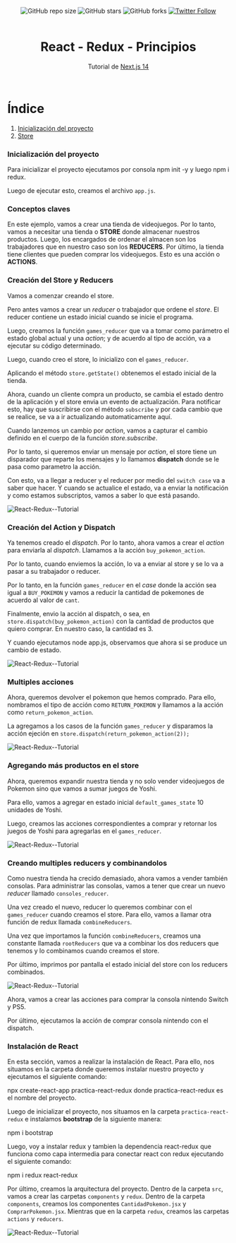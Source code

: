 <div align="center">
  
  ![GitHub repo size](https://img.shields.io/github/repo-size/eruedasanchez/NJS-14)
  ![GitHub stars](https://img.shields.io/github/stars/eruedasanchez/nextJS-14?style=social)
  ![GitHub forks](https://img.shields.io/github/forks/eruedasanchez/nextJS-14?style=social)
  [![Twitter Follow](https://img.shields.io/twitter/follow/RSanchez_Eze?style=social)](https://twitter.com/intent/follow?screen_name=RSanchez_Eze)
  <br/>
  <br/>

  <h1 align="center">React - Redux - Principios</h1>

  Tutorial de [Next.js 14](https://github.com/vercel/next.js) 
</div>
<br/>

# Índice

1. [Inicialización del proyecto](#inicialización-del-proyecto)
2. [Store](#store)

### Inicialización del proyecto

Para inicializar el proyecto ejecutamos por consola npm init -y y 
luego npm i redux.

Luego de ejecutar esto, creamos el archivo `app.js`.

### Conceptos claves

En este ejemplo, vamos a crear una tienda de videojuegos. Por lo tanto, vamos a necesitar una tienda o **STORE** donde almacenar nuestros productos.
Luego, los encargados de ordenar el almacen son los trabajadores que en nuestro caso son los **REDUCERS**.
Por último, la tienda tiene clientes que pueden comprar los videojuegos. Esto es una acción o **ACTIONS**.

### Creación del Store y Reducers

Vamos a comenzar creando el store. 

Pero antes vamos a crear un *reducer* o trabajador que ordene el *store*. El reducer contiene un estado inicial cuando se inicie el programa. 

Luego, creamos la función `games_reducer` que va a tomar como parámetro el estado global actual y una *action*; y de acuerdo al tipo de acción, va a ejecutar su código determinado.

Luego, cuando creo el store, lo inicializo con el `games_reducer`.

Aplicando el método `store.getState()` obtenemos el estado inicial de la tienda.

Ahora, cuando un cliente compra un producto, se cambia el estado dentro de la aplicación y el store envia un evento de actualización. Para notificar esto, hay que suscribirse con el método `subscribe` y por cada cambio que se realice, se va a ir actualizando automaticamente aquí.  

Cuando lanzemos un cambio por *action*, vamos a capturar el cambio definido en el cuerpo de la función *store.subscribe*.   

Por lo tanto, si queremos enviar un mensaje por *action*, el store tiene un disparador que reparte los mensajes y lo llamamos **dispatch** donde se le pasa como parametro la acción.

Con esto, va a llegar a reducer y el reducer por medio del `switch case` va a saber que hacer. Y cuando se actualice el estado, va a enviar la notificación y como estamos subscriptos, vamos a saber lo que está pasando. 

![React-Redux--Tutorial](https://i.postimg.cc/Fs9wPvgj/react-redux-tutorial-1.jpg "Creación del Store y Reducers")

### Creación del Action y Dispatch

Ya tenemos creado el *dispatch*. Por lo tanto, ahora vamos a crear el *action* para enviarla al *dispatch*.
Llamamos a la acción `buy_pokemon_action`.

Por lo tanto, cuando enviemos la acción, lo va a enviar al store y se lo va a pasar a su trabajador o reducer.

Por lo tanto, en la función `games_reducer` en el *case* donde la acción sea igual a `BUY_POKEMON` y vamos a reducir la cantidad de pokemones de acuerdo al valor de `cant`.

Finalmente, envio la acción al dispatch, o sea, en `store.dispatch(buy_pokemon_action)` con la cantidad de productos que quiero comprar. En nuestro caso, la cantidad es 3.

Y cuando ejecutamos node app.js, observamos que ahora si se produce un cambio de estado.

![React-Redux--Tutorial](https://i.postimg.cc/RVd6HDtZ/react-redux-tutorial-2.jpg "Creación del Action y Dispatch")

### Multiples acciones

Ahora, queremos devolver el pokemon que hemos comprado. Para ello, nombramos el tipo de acción como `RETURN_POKEMON` y llamamos a la acción como `return_pokemon_action`.

La agregamos a los casos de la función `games_reducer` y disparamos la acción ejeción en `store.dispatch(return_pokemon_action(2));`

![React-Redux--Tutorial](https://i.postimg.cc/vmBt38N1/react-redux-tutorial-3.jpg "Multiples acciones")

### Agregando más productos en el store

Ahora, queremos expandir nuestra tienda y no solo vender videojuegos de Pokemon sino que vamos a sumar juegos de Yoshi.

Para ello, vamos a agregar en estado inicial `default_games_state` 10 unidades de Yoshi.

Luego, creamos las acciones correspondientes a comprar y retornar los juegos de Yoshi para agregarlas en el `games_reducer`.

![React-Redux--Tutorial](https://i.postimg.cc/CLTFpmk7/react-redux-tutorial-4.jpg "Agregando más productos en el store")

### Creando multiples reducers y combinandolos

Como nuestra tienda ha crecido demasiado, ahora vamos a vender también consolas. Para administrar las consolas, vamos a tener que crear un nuevo *reducer* llamado `consoles_reducer`.

Una vez creado el nuevo, reducer lo queremos combinar con el `games_reducer` cuando creamos el store. Para ello, vamos a llamar otra función de redux llamada `combineReducers`.

Una vez que importamos la función `combineReducers`, creamos una constante llamada `rootReducers` que va a combinar los dos reducers que tenemos y lo combinamos cuando creamos el store.

Por último, imprimos por pantalla el estado inicial del store con los reducers combinados.

![React-Redux--Tutorial](https://i.postimg.cc/ncYd2GxM/react-redux-tutorial-6.jpg "Creando multiples reducers y combinandolos")

Ahora, vamos a crear las acciones para comprar la consola nintendo Switch y PS5.

Por último, ejecutamos la acción de comprar consola nintendo con el dispatch.

### Instalación de React

En esta sección, vamos a realizar la instalación de React. Para ello, nos situamos en la carpeta donde queremos instalar nuestro proyecto y ejecutamos el siguiente comando:

npx create-react-app practica-react-redux donde practica-react-redux es el nombre del proyecto. 

Luego de inicializar el proyecto, nos situamos en la carpeta `practica-react-redux` e instalamos **bootstrap** de la siguiente manera:

npm i bootstrap

Luego, voy a instalar redux y tambien la dependencia react-redux que funciona como capa intermedia para conectar react con redux
ejecutando el siguiente comando:

npm i redux react-redux

Por último, creamos la arquitectura del proyecto. Dentro de la carpeta `src`, vamos a crear las carpetas `components` y `redux`. Dentro de la carpeta `components`, creamos los componentes `CantidadPokemon.jsx` y `ComprarPokemon.jsx`. 
Mientras que en la carpeta `redux`, creamos las carpetas `actions` y `reducers`. 

![React-Redux--Tutorial](https://i.postimg.cc/Gt5TbNwq/react-redux-tutorial-7.jpg "Instalación de React")








